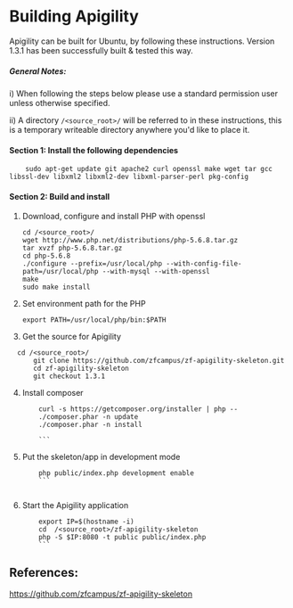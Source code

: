
# Building Apigility

Apigility can be built for Ubuntu, by following these instructions. Version 1.3.1 has been successfully built & tested this way.

##### General Notes:
      
i) When following the steps below please use a standard permission user unless otherwise specified.

ii) A directory `/<source_root>/` will be referred to in these instructions, this is a temporary writeable directory anywhere you'd like to place it.


#### Section 1: Install the following dependencies
```
	sudo apt-get update git apache2 curl openssl make wget tar gcc libssl-dev libxml2 libxml2-dev libxml-parser-perl pkg-config
```

#### Section 2: Build and install
1. Download, configure and install PHP with openssl
 
	```
	cd /<source_root>/
	wget http://www.php.net/distributions/php-5.6.8.tar.gz 
	tar xvzf php-5.6.8.tar.gz
	cd php-5.6.8
	./configure --prefix=/usr/local/php --with-config-file-path=/usr/local/php --with-mysql --with-openssl
	make
	sudo make install
	```
	
2. Set environment path for the PHP

	```
	export PATH=/usr/local/php/bin:$PATH
	```

3. Get the source for Apigility
        
  ```
	cd /<source_root>/
        git clone https://github.com/zfcampus/zf-apigility-skeleton.git 
        cd zf-apigility-skeleton 
        git checkout 1.3.1
  ```

4. Install composer

	```
        curl -s https://getcomposer.org/installer | php --
        ./composer.phar -n update
        ./composer.phar -n install
        
        ```

5. Put the skeleton/app in development mode

	```
        php public/index.php development enable
        ```
        
6. Start the Apigility application

	```
        export IP=$(hostname -i)
        cd  /<source_root>/zf-apigility-skeleton
        php -S $IP:8080 -t public public/index.php
        ```

## References:

https://github.com/zfcampus/zf-apigility-skeleton
